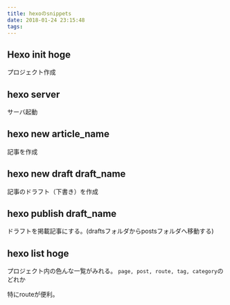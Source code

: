 ```yaml
---
title: hexoのsnippets
date: 2018-01-24 23:15:48
tags:
---
```


## Hexo init hoge
プロジェクト作成

## hexo server
サーバ起動

## hexo new article_name
記事を作成

## hexo new draft draft_name
記事のドラフト（下書き）を作成

## hexo publish draft_name
ドラフトを掲載記事にする。(draftsフォルダからpostsフォルダへ移動する)

## hexo list hoge
プロジェクト内の色んな一覧がみれる。
`page, post, route, tag, category`のどれか

特にrouteが便利。

